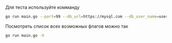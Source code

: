 Для теста используйте комманду
```sh
go run main.go --port=99 --db_url=https://mysql.com --db_user_name=user_1 --jaeger_url=https://jaeger.com:8081 
```
Посмотреть список всех возможных флагов можно так
```sh
go run main.go -h
```
